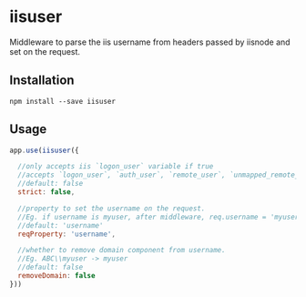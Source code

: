 # iisuser
Middleware to parse the iis username from headers passed by iisnode and set on the request.

## Installation

```
npm install --save iisuser
```

## Usage
```js
app.use(iisuser({

  //only accepts iis `logon_user` variable if true
  //accepts `logon_user`, `auth_user`, `remote_user`, `unmapped_remote_user` if false
  //default: false
  strict: false,

  //property to set the username on the request.
  //Eg. if username is myuser, after middleware, req.username = 'myuser'
  //default: 'username'
  reqProperty: 'username',

  //whether to remove domain component from username.
  //Eg. ABC\\myuser -> myuser
  //default: false
  removeDomain: false
}))
```
